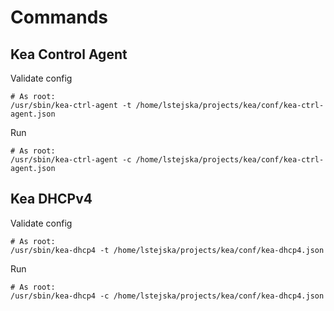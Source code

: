 # Commands
## Kea Control Agent
Validate config
```shell
# As root:
/usr/sbin/kea-ctrl-agent -t /home/lstejska/projects/kea/conf/kea-ctrl-agent.json
```

Run
```shell
# As root:
/usr/sbin/kea-ctrl-agent -c /home/lstejska/projects/kea/conf/kea-ctrl-agent.json
```

## Kea DHCPv4
Validate config
```shell
# As root:
/usr/sbin/kea-dhcp4 -t /home/lstejska/projects/kea/conf/kea-dhcp4.json
```

Run
```shell
# As root:
/usr/sbin/kea-dhcp4 -c /home/lstejska/projects/kea/conf/kea-dhcp4.json
```
